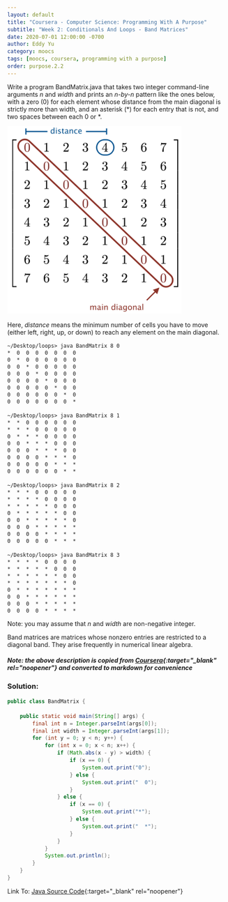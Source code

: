 ```yaml
---
layout: default
title: "Coursera - Computer Science: Programming With A Purpose"
subtitle: "Week 2: Conditionals And Loops - Band Matrices"
date: 2020-07-01 12:00:00 -0700
author: Eddy Yu
category: moocs
tags: [moocs, coursera, programming with a purpose]
order: purpose.2.2
---
```


Write a program BandMatrix.java that takes two integer command-line arguments 
_n_ and _width_ and prints an _n-by-n_ pattern like the ones below, with a 
zero (0) for each element whose distance from the main diagonal is strictly 
more than width, and an asterisk (*) for each entry that is not, and two 
spaces between each 0 or *. 

<img src="band-matrix.png" width="400">

Here, _distance_ means the minimum number of cells you have to move (either 
left, right, up, or down) to reach any element on the main diagonal.

```
~/Desktop/loops> java BandMatrix 8 0
*  0  0  0  0  0  0  0  
0  *  0  0  0  0  0  0  
0  0  *  0  0  0  0  0  
0  0  0  *  0  0  0  0  
0  0  0  0  *  0  0  0  
0  0  0  0  0  *  0  0  
0  0  0  0  0  0  *  0  
0  0  0  0  0  0  0  *  

~/Desktop/loops> java BandMatrix 8 1
*  *  0  0  0  0  0  0  
*  *  *  0  0  0  0  0  
0  *  *  *  0  0  0  0  
0  0  *  *  *  0  0  0  
0  0  0  *  *  *  0  0  
0  0  0  0  *  *  *  0  
0  0  0  0  0  *  *  *  
0  0  0  0  0  0  *  * 

~/Desktop/loops> java BandMatrix 8 2
*  *  *  0  0  0  0  0  
*  *  *  *  0  0  0  0  
*  *  *  *  *  0  0  0  
0  *  *  *  *  *  0  0  
0  0  *  *  *  *  *  0  
0  0  0  *  *  *  *  *  
0  0  0  0  *  *  *  *  
0  0  0  0  0  *  *  *  

~/Desktop/loops> java BandMatrix 8 3
*  *  *  *  0  0  0  0  
*  *  *  *  *  0  0  0  
*  *  *  *  *  *  0  0  
*  *  *  *  *  *  *  0  
0  *  *  *  *  *  *  *  
0  0  *  *  *  *  *  *  
0  0  0  *  *  *  *  *  
0  0  0  0  *  *  *  *  
```

Note: you may assume that _n_ and _width_ are non-negative integer.

Band matrices are matrices whose nonzero entries are restricted to a diagonal 
band. They arise frequently in numerical linear algebra.

##### Note: the above description is copied from [Coursera](https://coursera.cs.princeton.edu/introcs/assignments/loops/specification.php){:target="_blank" rel="noopener"} and converted to markdown for convenience

### Solution:
```java
public class BandMatrix {

    public static void main(String[] args) {
        final int n = Integer.parseInt(args[0]);
        final int width = Integer.parseInt(args[1]);
        for (int y = 0; y < n; y++) {
            for (int x = 0; x < n; x++) {
                if (Math.abs(x - y) > width) {
                    if (x == 0) {
                        System.out.print("0");
                    } else {
                        System.out.print("  0");
                    }
                } else {
                    if (x == 0) {
                        System.out.print("*");
                    } else {
                        System.out.print("  *");
                    }
                }
            }
            System.out.println();
        }
    }
}
``` 
Link To: [Java Source Code](https://github.com/eddycyu/programming-with-a-purpose/blob/master/src/BandMatrix.java){:target="_blank" rel="noopener"}
